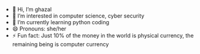 - 👋 Hi, I’m ghazal
- 👀 I’m interested in computer science, cyber security 
- 🌱 I’m currently learning python coding 
- 😄 Pronouns: she/her
- ⚡ Fun fact:  Just 10% of the money in the world is physical currency, the remaining being is computer currency
